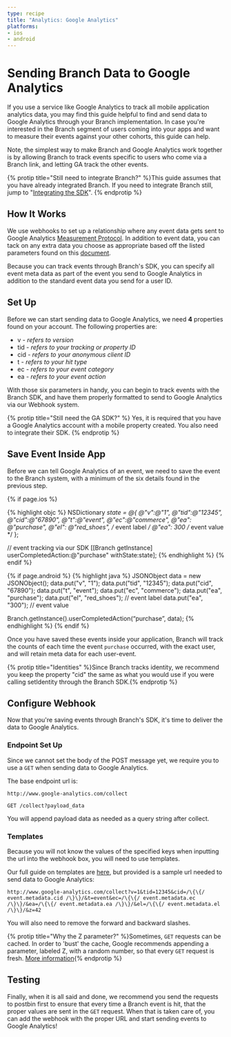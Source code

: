 ```yaml
---
type: recipe
title: "Analytics: Google Analytics"
platforms:
- ios
- android
---
```


# Sending Branch Data to Google Analytics

If you use a service like Google Analytics to track all mobile application analytics data, you may find this guide helpful to find and send data to Google Analytics through your Branch implementation. In case you're interested in the Branch segment of users coming into your apps and want to measure their events against your other cohorts, this guide can help.

Note, the simplest way to make Branch and Google Analytics work together is by allowing Branch to track events specific to users who come via a Branch link, and letting GA track the other events.

{% protip title="Still need to integrate Branch?" %}This guide assumes that you have already integrated Branch. If you need to integrate Branch still, jump to "[Integrating the SDK](/recipes/quickstart_guide/ios/)".
{% endprotip %}

## How It Works

We use webhooks to set up a relationship where any event data gets sent to Google Analytics [Measurement Protocol](https://developers.google.com/analytics/devguides/collection/protocol/v1/devguide). In addition to event data, you can tack on any extra data you choose as appropriate based off the listed parameters found on this [document](https://developers.google.com/analytics/devguides/collection/protocol/v1/devguide).

Because you can track events through Branch's SDK, you can specify all event meta data as part of the event you send to Google Analytics in addition to the standard event data you send for a user ID.

## Set Up

Before we can start sending data to Google Analytics, we need **4** properties found on your account. The following properties are:

- v - *refers to version*
- tid - *refers to your tracking or property ID*
- cid - *refers to your anonymous client ID*
- t - *refers to your hit type*
- ec - *refers to your event category*
- ea - *refers to your event action*

With those six parameters in handy, you can begin to track events with the Branch SDK, and have them properly formatted to send to Google Analytics via our Webhook system.

{% protip title="Still need the GA SDK?" %} Yes, it is required that you have a Google Analytics account with a mobile property created. You also need to integrate their SDK.
{% endprotip %}

## Save Event Inside App

Before we can tell Google Analytics of an event, we need to save the event to the Branch system, with a minimum of the six details found in the previous step.

{% if page.ios %}

{% highlight objc %}
NSDictionary *state = @{
    @"v":@"1",
    @"tid":@"12345",
    @"cid":@"67890",
    @"t":@"event",
    @"ec":@"commerce",
    @"ea": @"purchase",
    @"el": @"red_shoes", /* event label */
    @"ea": 300 /* event value */ };

// event tracking via our SDK
[[Branch getInstance] userCompletedAction:@"purchase" withState:state];
{% endhighlight %}
{% endif %}

{% if page.android %}
{% highlight java %}
JSONObject data = new JSONObject();
data.put("v", "1");
data.put("tid", "12345");
data.put("cid", "67890");
data.put("t", "event");
data.put("ec", "commerce");
data.put("ea", "purchase");
data.put("el", "red_shoes"); // event label
data.put("ea", "300"); // event value

Branch.getInstance().userCompletedAction(“purchase”, data);
{% endhighlight %}
{% endif %}

Once you have saved these events inside your application, Branch will track the counts of each time the event `purchase` occurred, with the exact user, and will retain meta data for each user-event. 

{% protip title="Identities" %}Since Branch tracks identity, we recommend you keep the property "cid" the same as what you would use if you were calling setIdentity through the Branch SDK.{% endprotip %}


## Configure Webhook

Now that you're saving events through Branch's SDK, it's time to deliver the data to Google Analytics.

### Endpoint Set Up

Since we cannot set the body of the POST message yet, we require you to use a `GET` when sending data to Google Analytics.

The base endpoint url is:

```
http://www.google-analytics.com/collect
```

```
GET /collect?payload_data
```

You will append payload data as needed as a query string after collect.

### Templates

Because you will not know the values of the specified keys when inputting the url into the webhook box, you will need to use templates.

Our full guide on templates are [here](/recipes/webhooks_and_exporting_data), but provided is a sample url needed to send data to Google Analytics:

```
http://www.google-analytics.com/collect?v=1&tid=12345&cid=/\{\{/ event.metadata.cid /\}\}/&t=event&ec=/\{\{/ event.metadata.ec /\}\}/&ea=/\{\{/ event.metadata.ea /\}\}/&el=/\{\{/ event.metadata.el /\}\}/&z=42
```

You will also need to remove the forward and backward slashes.

{% protip title="Why the Z parameter?" %}Sometimes, `GET` requests can be cached. In order to 'bust' the cache, Google recommends appending a parameter, labeled Z, with a random number, so that every `GET` request is fresh. [More information](https://developers.google.com/analytics/devguides/collection/protocol/v1/parameters#z){% endprotip %}

## Testing

Finally, when it is all said and done, we recommend you send the requests to postbin first to ensure that every time a Branch event is hit, that the proper values are sent in the `GET` request. When that is taken care of, you can add the webhook with the proper URL and start sending events to Google Analytics!
